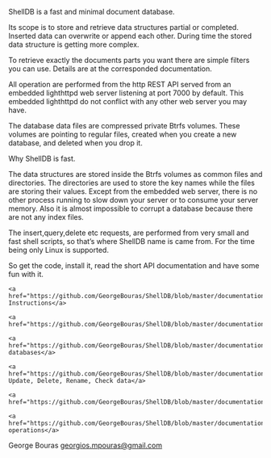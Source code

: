 ShellDB is a fast and minimal document database.

Its scope is to store and retrieve data structures partial or completed. Inserted data can overwrite or append each other. During time the stored data structure is getting more complex.

To retrieve exactly the documents parts you want there are simple filters you can use. Details are at the corresponded documentation.

All operation are performed from the http REST API served from an embedded lighthttpd web server listening at port 7000 by default. This embedded lighthttpd do not conflict with any other web server you may have.

The database data files are compressed private Btrfs volumes. These volumes are pointing to regular files, created when you create a new database, and deleted when you drop it.

Why ShellDB is fast.

The data structures are stored inside the Btrfs volumes as common files and directories.  The directories are used to store the key names while the files are storing their values.
Except from the embedded web server, there is no other process running to slow down your server or to consume your server memory. Also it is almost impossible to corrupt a database because there are not any index files.

The insert,query,delete etc requests, are performed from very small and fast shell scripts, so that’s where ShellDB name is came from. For the time being only Linux is supported.

So get the code, install it, read the short API documentation and have some fun with it.

	<a href="https://github.com/GeorgeBouras/ShellDB/blob/master/documentation/01%20install.txt">Installation Instructions</a>

	<a href="https://github.com/GeorgeBouras/ShellDB/blob/master/documentation/02%20generic.txt">Generic</a>

	<a href="https://github.com/GeorgeBouras/ShellDB/blob/master/documentation/03%20manage%20databases.txt">Manage databases</a>

	<a href="https://github.com/GeorgeBouras/ShellDB/blob/master/documentation/04%20insert%2C%20update%2C%20delete%20data.txt">Insert, Update, Delete, Rename, Check data</a>

	<a href="https://github.com/GeorgeBouras/ShellDB/blob/master/documentation/05%20query.txt">Reporting</a>

	<a href="https://github.com/GeorgeBouras/ShellDB/blob/master/documentation/06%20local%20operations.txt">Local operations</a>

George Bouras
georgios.mpouras@gmail.com